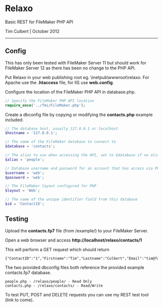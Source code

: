 # **Relaxo**

Basic REST for FileMaker PHP API

Tim Culbert | October 2012

---

## **Config**

This has only been tested with FileMaker Server 11 but should work for FileMaker Server 12 as there has been no change to the PHP API.

Put Relaxo in your web publishing root eg. \inetpub\wwwroot\relaxo\. For Apache use the **.htaccess** file, for IIS use **web.config**.

Configure the location of the FileMaker PHP API in database.php.
```php
// Specify the FileMaker PHP API location
require_once('../fmi/FileMaker.php');
```
Create a dbconfig file by copying or modifying the **contacts.php** example included.
```php
// The database host, usually 127.0.0.1 or localhost
$hostname = '127.0.0.1';

// The name of the FileMaker database to connect to
$database = 'contacts';

// The alias to use when accessing the API, set to $database if no alias required
$alias = 'people';

// Database username and password for an account that has access via PHP Web Publishing
$username = 'web';
$password = 'web';

// The FileMaker layout configured for PHP
$layout = 'Web';

// The name of the unique identifier field from this database
$id = 'ContactID';
```

## **Testing**

Upload the **contacts.fp7** file (from /example/) to your FileMaker Server.

Open a web browser and access **http://localhost/relaxo/contacts/1**

This will perform a GET request which should return 

```
{"ContactID":"1","Firstname":"Tim","Lastname":"Culbert","Email":"tim@fake.email.com"}
```

The two provided dbconfig files both reference the provided example contacts.fp7 database.

```
people.php - /relaxo/people/ - Read Only
contacts.php - /relaxo/contacts/ - Read/Write
```

To test PUT, POST and DELETE requests you can use my REST test tool (link to come).